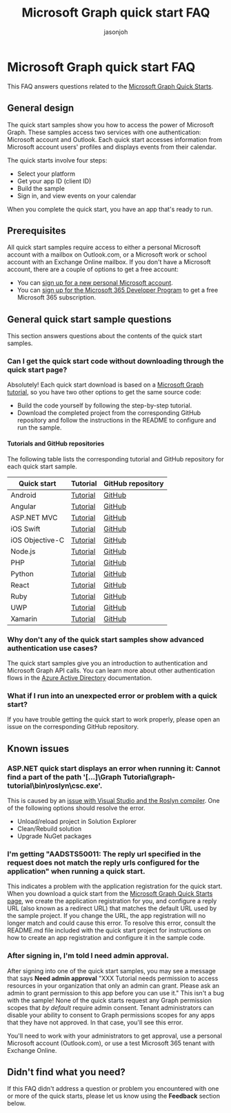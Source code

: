 ﻿---
title: "Microsoft Graph quick start FAQ"
description: "This FAQ answers questions related to the Microsoft Graph Quick Starts."
author: jasonjoh
ms.author: jasonjoh
localization_priority: Normal
---

# Microsoft Graph quick start FAQ

This FAQ answers questions related to the [Microsoft Graph Quick Starts](https://developer.microsoft.com/graph/quick-start).

## General design

The quick start samples show you how to access the power of Microsoft Graph. These samples access two services with one authentication: Microsoft account and Outlook. Each quick start accesses information from Microsoft account users' profiles and displays events from their calendar.

The quick starts involve four steps:

- Select your platform
- Get your app ID (client ID)
- Build the sample
- Sign in, and view events on your calendar

When you complete the quick start, you have an app that's ready to run.

## Prerequisites

All quick start samples require access to either a personal Microsoft account with a mailbox on Outlook.com, or a Microsoft work or school account with an Exchange Online mailbox. If you don't have a Microsoft account, there are a couple of options to get a free account:

- You can [sign up for a new personal Microsoft account](https://signup.live.com/signup?wa=wsignin1.0&rpsnv=12&ct=1454618383&rver=6.4.6456.0&wp=MBI_SSL_SHARED&wreply=https://mail.live.com/default.aspx&id=64855&cbcxt=mai&bk=1454618383&uiflavor=web&uaid=b213a65b4fdc484382b6622b3ecaa547&mkt=E-US&lc=1033&lic=1).
- You can [sign up for the Microsoft 365 Developer Program](https://developer.microsoft.com/office/dev-program) to get a free Microsoft 365 subscription.

## General quick start sample questions

<!-- markdownlint-disable MD026 -->

This section answers questions about the contents of the quick start samples.

### Can I get the quick start code without downloading through the quick start page?

Absolutely! Each quick start download is based on a [Microsoft Graph tutorial](tutorials.yml), so you have two other options to get the same source code:

- Build the code yourself by following the step-by-step tutorial.
- Download the completed project from the corresponding GitHub repository and follow the instructions in the README to configure and run the sample.

#### Tutorials and GitHub repositories

The following table lists the corresponding tutorial and GitHub repository for each quick start sample.

| Quick start     | Tutorial                                                | GitHub repository                                                            |
| --------------- | ------------------------------------------------------- | ---------------------------------------------------------------------------- |
| Android         | [Tutorial](/graph/tutorials/android)                    | [GitHub](https://github.com/microsoftgraph/msgraph-training-android)         |
| Angular         | [Tutorial](/graph/tutorials/angular)                    | [GitHub](https://github.com/microsoftgraph/msgraph-training-angularspa)      |
| ASP.NET MVC     | [Tutorial](/learn/modules/msgraph-build-aspnetmvc-apps) | [GitHub](https://github.com/microsoftgraph/msgraph-training-aspnetmvcapp)    |
| iOS Swift       | [Tutorial](/graph/tutorials/ios-swift)                  | [GitHub](https://github.com/microsoftgraph/msgraph-training-ios-swift)       |
| iOS Objective-C | [Tutorial](/graph/tutorials/ios-objectivec)             | [GitHub](https://github.com/microsoftgraph/msgraph-training-ios-objectivec)  |
| Node.js         | [Tutorial](/graph/tutorials/node)                       | [GitHub](https://github.com/microsoftgraph/msgraph-training-nodeexpressapp)  |
| PHP             | [Tutorial](/graph/tutorials/php)                        | [GitHub](https://github.com/microsoftgraph/msgraph-training-phpapp)          |
| Python          | [Tutorial](/graph/tutorials/python)                     | [GitHub](https://github.com/microsoftgraph/msgraph-training-pythondjangoapp) |
| React           | [Tutorial](/graph/tutorials/react)                      | [GitHub](https://github.com/microsoftgraph/msgraph-training-reactspa)        |
| Ruby            | [Tutorial](/graph/tutorials/ruby)                       | [GitHub](https://github.com/microsoftgraph/msgraph-training-rubyrailsapp)    |
| UWP             | [Tutorial](/graph/tutorials/uwp)                        | [GitHub](https://github.com/microsoftgraph/msgraph-training-uwp)             |
| Xamarin         | [Tutorial](/graph/tutorials/xamarin)                    | [GitHub](https://github.com/microsoftgraph/msgraph-training-xamarin)         |

### Why don't any of the quick start samples show advanced authentication use cases?

The quick start samples give you an introduction to authentication and Microsoft Graph API calls. You can learn more about other authentication flows in the [Azure Active Directory](/azure/active-directory/develop/authentication-scenarios) documentation.

### What if I run into an unexpected error or problem with a quick start?

If you have trouble getting the quick start to work properly, please open an issue on the corresponding GitHub repository.

## Known issues

### ASP.NET quick start displays an error when running it: Cannot find a part of the path '[...]\Graph Tutorial\graph-tutorial\bin\roslyn\csc.exe'.

This is caused by an [issue with Visual Studio and the Roslyn compiler](https://github.com/dotnet/roslyn/issues/15556). One of the following options should resolve the error.

- Unload/reload project in Solution Explorer
- Clean/Rebuild solution
- Upgrade NuGet packages

### I'm getting "AADSTS50011: The reply url specified in the request does not match the reply urls configured for the application" when running a quick start.

This indicates a problem with the application registration for the quick start. When you download a quick start from the [Microsoft Graph Quick Starts page](https://developer.microsoft.com/graph/quick-start), we create the application registration for you, and configure a reply URL (also known as a redirect URL) that matches the default URL used by the sample project. If you change the URL, the app registration will no longer match and could cause this error. To resolve this error, consult the README.md file included with the quick start project for instructions on how to create an app registration and configure it in the sample code.

### After signing in, I'm told I need admin approval.

After signing into one of the quick start samples, you may see a message that says **Need admin approval** "XXX Tutorial needs permission to access resources in your organization that only an admin can grant. Please ask an admin to grant permission to this app before you can use it." This isn't a bug with the sample! None of the quick starts request any Graph permission scopes that *by default* require admin consent. Tenant administrators can disable your ability to consent to Graph permissions scopes for any apps that they have not approved. In that case, you'll see this error.

You'll need to work with your administrators to get approval, use a personal Microsoft account (Outlook.com), or use a test Microsoft 365 tenant with Exchange Online.

## Didn't find what you need?

If this FAQ didn't address a question or problem you encountered with one or more of the quick starts, please let us know using the **Feedback** section below.
